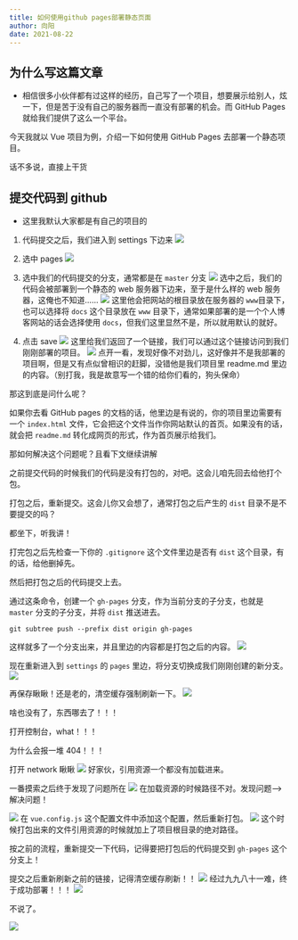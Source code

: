 ```yaml
---
title: 如何使用github pages部署静态页面
author: 向阳
date: 2021-08-22
---
```


## 为什么写这篇文章

- 相信很多小伙伴都有过这样的经历，自己写了一个项目，想要展示给别人，炫一下，但是苦于没有自己的服务器而一直没有部署的机会。而 GitHub Pages 就给我们提供了这么一个平台。

今天我就以 Vue 项目为例，介绍一下如何使用 GitHub Pages 去部署一个静态项目。

话不多说，直接上干货

## 提交代码到 github

- 这里我默认大家都是有自己的项目的

1. 代码提交之后，我们进入到 settings 下边来
   ![](https://files.mdnice.com/user/17954/c9c28798-b103-4c74-b5a3-8d88285b4c97.png)

2. 选中 pages
   ![](https://files.mdnice.com/user/17954/3b19b0d8-99ac-4c87-8f88-ab37cf346da7.png)

3. 选中我们的代码提交的分支，通常都是在 `master` 分支
   ![](https://files.mdnice.com/user/17954/d663b2ef-c8be-4322-9fd4-b55b3d7f5c7f.png)
   选中之后，我们的代码会被部署到一个静态的 web 服务器下边来，至于是什么样的 web 服务器，这俺也不知道……
   ![](https://files.mdnice.com/user/17954/b1695daf-49ca-468a-9e7e-bd1eed8f4ed0.png)
   这里他会把网站的根目录放在服务器的 `www`目录下，也可以选择将 `docs` 这个目录放在 `www` 目录下，通常如果部署的是一个个人博客网站的话会选择使用 `docs`，但我们这里显然不是，所以就用默认的就好。

4. 点击 save
   ![](https://files.mdnice.com/user/17954/23d8ebdd-d846-4534-83f8-734669801d8f.png)
   这里给我们返回了一个链接，我们可以通过这个链接访问到我们刚刚部署的项目。
   ![](https://files.mdnice.com/user/17954/66ab04a6-2b33-4d6e-964b-62cf148e509a.png)
   点开一看，发现好像不对劲儿，这好像并不是我部署的项目啊，但是又有点似曾相识的赶脚，没错他是我们项目里 readme.md 里边的内容。（别打我，我是故意写一个错的给你们看的，狗头保命）

那这到底是问什么呢？

如果你去看 GitHub pages 的文档的话，他里边是有说的，你的项目里边需要有一个 `index.html` 文件，它会把这个文件当作你网站默认的首页。如果没有的话，就会把 `readme.md` 转化成网页的形式，作为首页展示给我们。

那如何解决这个问题呢？且看下文继续讲解

之前提交代码的时候我们的代码是没有打包的，对吧。这会儿咱先回去给他打个包。

打包之后，重新提交。这会儿你又会想了，通常打包之后产生的 `dist` 目录不是不要提交的吗？

都坐下，听我讲！

打完包之后先检查一下你的 `.gitignore` 这个文件里边是否有 `dist` 这个目录，有的话，给他删掉先。

然后把打包之后的代码提交上去。

通过这条命令，创建一个 `gh-pages` 分支，作为当前分支的子分支，也就是 `master` 分支的子分支，并将 `dist` 推送进去。

```shell
git subtree push --prefix dist origin gh-pages
```

这样就多了一个分支出来，并且里边的内容都是打包之后的内容。
![](https://files.mdnice.com/user/17954/4a0e333d-0369-4045-a5e0-636755167683.png)

现在重新进入到 `settings` 的 `pages` 里边，将分支切换成我们刚刚创建的新分支。
![](https://files.mdnice.com/user/17954/6073d976-9d80-47fb-8f6a-940b09805542.png)

再保存瞅瞅！还是老的，清空缓存强制刷新一下。
![](https://files.mdnice.com/user/17954/1a52b314-83e2-41c5-8b7a-24f7686337c6.png)

啥也没有了，东西哪去了！！！

打开控制台，what！！！

为什么会报一堆 404！！！

打开 network 瞅瞅
![](https://files.mdnice.com/user/17954/8e13cc4c-9b54-43fd-9bed-28fa114ef056.png)
好家伙，引用资源一个都没有加载进来。

一番摸索之后终于发现了问题所在
![](https://files.mdnice.com/user/17954/eb6ad930-18eb-43ab-b00c-465b31263df3.png)
在加载资源的时候路径不对。发现问题--> 解决问题！

![](https://files.mdnice.com/user/17954/6313aaca-71a8-4dd2-bda0-5a2647e08db3.png)
在 `vue.config.js` 这个配置文件中添加这个配置，然后重新打包。
![](https://files.mdnice.com/user/17954/c65369a1-9ce3-49c3-8e0f-a0bbe9c39839.png)
这个时候打包出来的文件引用资源的时候就加上了项目根目录的绝对路径。

按之前的流程，重新提交一下代码，记得要把打包后的代码提交到 `gh-pages` 这个分支上！

提交之后重新刷新之前的链接，记得清空缓存刷新！！
![](https://files.mdnice.com/user/17954/27f501c6-78bd-49f9-93b1-0b14fd6b18d0.png)
经过九九八十一难，终于成功部署！！！
![](https://files.mdnice.com/user/17954/0d3e7dd6-6de2-4198-900d-780ae072494d.png)

不说了。

![](https://files.mdnice.com/user/17954/76e27350-3eb1-45f7-bc0e-42940457eaec.png)

<Back />
<Plum />
